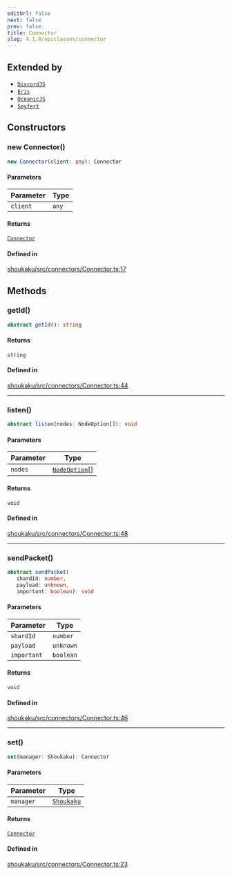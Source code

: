 ```yaml
---
editUrl: false
next: false
prev: false
title: Connector
slug: 4.1.0/apiclasses/connector
---
```


## Extended by

* [`DiscordJS`](/4.1.0/api/namespaces/connectors/classes/discordjs/)
* [`Eris`](/4.1.0/api/namespaces/connectors/classes/eris/)
* [`OceanicJS`](/4.1.0/api/namespaces/connectors/classes/oceanicjs/)
* [`Seyfert`](/4.1.0/api/namespaces/connectors/classes/seyfert/)

## Constructors

<a id="constructors" name="constructors" />

### new Connector()

```ts
new Connector(client: any): Connector
```

#### Parameters

| Parameter | Type |
| ------ | ------ |
| `client` | `any` |

#### Returns

[`Connector`](/4.1.0/api/classes/connector/)

#### Defined in

[shoukaku/src/connectors/Connector.ts:17](https://github.com/shipgirlproject/shoukaku/blob/30762f5af6c7b4176e69ee96fa39bc204a7cff21/src/connectors/Connector.ts#L17)

## Methods

<a id="getid" name="getid" />

### getId()

```ts
abstract getId(): string
```

#### Returns

`string`

#### Defined in

[shoukaku/src/connectors/Connector.ts:44](https://github.com/shipgirlproject/shoukaku/blob/30762f5af6c7b4176e69ee96fa39bc204a7cff21/src/connectors/Connector.ts#L44)

***

<a id="listen" name="listen" />

### listen()

```ts
abstract listen(nodes: NodeOption[]): void
```

#### Parameters

| Parameter | Type |
| ------ | ------ |
| `nodes` | [`NodeOption`](/4.1.0/api/interfaces/nodeoption/)\[] |

#### Returns

`void`

#### Defined in

[shoukaku/src/connectors/Connector.ts:48](https://github.com/shipgirlproject/shoukaku/blob/30762f5af6c7b4176e69ee96fa39bc204a7cff21/src/connectors/Connector.ts#L48)

***

<a id="sendpacket" name="sendpacket" />

### sendPacket()

```ts
abstract sendPacket(
   shardId: number, 
   payload: unknown, 
   important: boolean): void
```

#### Parameters

| Parameter | Type |
| ------ | ------ |
| `shardId` | `number` |
| `payload` | `unknown` |
| `important` | `boolean` |

#### Returns

`void`

#### Defined in

[shoukaku/src/connectors/Connector.ts:46](https://github.com/shipgirlproject/shoukaku/blob/30762f5af6c7b4176e69ee96fa39bc204a7cff21/src/connectors/Connector.ts#L46)

***

<a id="set" name="set" />

### set()

```ts
set(manager: Shoukaku): Connector
```

#### Parameters

| Parameter | Type |
| ------ | ------ |
| `manager` | [`Shoukaku`](/4.1.0/api/classes/shoukaku/) |

#### Returns

[`Connector`](/4.1.0/api/classes/connector/)

#### Defined in

[shoukaku/src/connectors/Connector.ts:23](https://github.com/shipgirlproject/shoukaku/blob/30762f5af6c7b4176e69ee96fa39bc204a7cff21/src/connectors/Connector.ts#L23)
